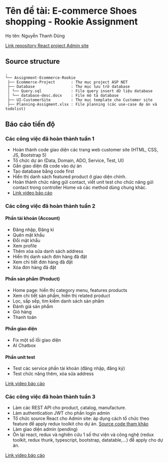 # Tên đề tài: E-commerce Shoes shopping - Rookie Assignment
Họ tên: Nguyễn Thanh Dũng

[Link repository React project Admin site](https://github.com/dung812/Assignment-AdminSite.git)


## Source structure

```
.
└── Assignment-Ecommerce-Rookie 
 ├── Ecommerce-Project       : Thư mục project ASP NET
 ├── Database                : Thư mục lưu trữ database  
 │ └── Query.sql             : File query insert dữ liệu database	
 │ └── database-desc.docx    : File mô tả database		    
 ├── UI-CustomerSite         : Thư mục template cho Customer site   
 ├── Planning-Assigment.xlsx : File planning (các use-case dự án và todolist)  
```

## Báo cáo tiến độ
### Các công việc đã hoàn thành tuần 1
-   Hoàn thành code giao diện các trang web customer site (HTML, CSS, JS, Bootstrap 5)
-   Tổ chức dự án (Data, Domain, ADO, Service, Test, UI)
-   Gắn giao diện đã code vào dự án
-   Tạo database bằng code first
-   Hiển thị danh sách featured product ở giao diện chính.
-   Hoàn thành chức năng gửi contact, viết unit test cho chức năng gửi contact trong controller Home và các method dùng chung khác.
-   [Link video báo cáo](https://drive.google.com/file/d/1cfAIukiLZ9YRDP_9ZwkcsvacRjjAJV-r/view?usp=sharing)


### Các công việc đã hoàn thành tuần 2
#### Phần tài khoản (Account)
-   Đăng nhập, Đăng kí
-   Quên mật khẩu
-   Đổi mật khẩu
-   Xem profile
-   Thêm xóa sửa danh sách address
-   Hiển thị danh sách đơn hàng đã đặt
-   Xem chi tiết đơn hàng đã đặt
-   Xóa đơn hàng đã đặt
#### Phần sản phẩm (Product)
-   Home page: hiển thị category menu, features products
-   Xem chi tiết sản phẩm, hiển thị related product
-   Lọc, sắp sếp, tìm kiếm danh sách sản phẩm
-   Đánh giá sản phẩm
-   Giỏ hàng
-   Thanh toán
#### Phần giao diện
-   Fix một số lỗi giao diện
-   AI Chatbox
#### Phần unit test 
-   Test các service phần tài khoản (đăng nhập, đăng ký)
-   Test chức năng thêm, xóa sửa address

[Link video báo cáo](https://drive.google.com/file/d/1A6vrJZ1nJ000_xp1ocVzGCFBkszvksx3/view?usp=sharing)

### Các công việc đã hoàn thành tuần 3
-   Làm các REST API cho product, catalog, manufacture.
-   Làm authentication JWT cho phần login admin
-   Tổ chức source React cho Admin site: áp dụng cách tổ chức theo feature để apply redux toolkit cho dự án. [Source code tham khảo](https://github.com/paulnguyen-mn/redux-photo-app.git)
-   Làm giao diện admin (pending)
-   Ôn lại react, redux và nghiên cứu 1 số thư viện và công nghệ (redux toolkit, redux thunk, typescript, bootstrap, datatable,…) để apply cho dự án.

[Link video báo cáo](https://drive.google.com/file/d/1wSL15zItw5dh8VewHfaD1hujCH0X0rF5/view?usp=sharing)

